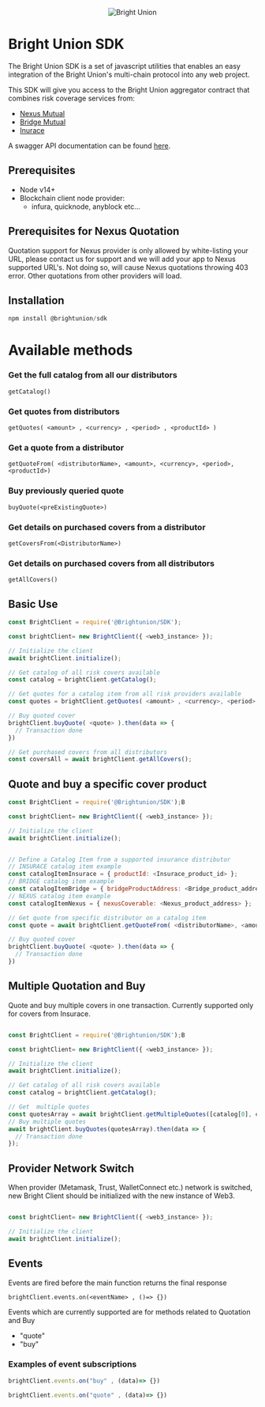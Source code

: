 <p align="center">
  <img src="https://img.api.cryptorank.io/coins/bright%20union%201628151410793.png" alt="Bright Union"/>
</p>

# Bright Union SDK
The Bright Union SDK is a set of javascript utilities that enables an easy integration of the Bright Union's multi-chain protocol into any web project.

This SDK will give you access to the Bright Union aggregator contract that combines risk coverage services from:

- [Nexus Mutual](https://nexusmutual.io/)
- [Bridge Mutual](https://www.bridgemutual.io/)
- [Inurace](https://www.insurace.io/)

A swagger API documentation can be found [here](http://api.brightunion.io/protocol/api-docs/).
## Prerequisites

- Node v14+
- Blockchain client node provider:
    - infura, quicknode, anyblock etc...

## Prerequisites for Nexus Quotation
Quotation support for Nexus provider is only allowed by white-listing your URL, please contact us for support and we will add your app to Nexus supported URL's.
Not doing so, will cause Nexus quotations throwing 403 error. Other quotations from other providers will load.

## Installation

```javascript
npm install @brightunion/sdk
```


# Available methods

### Get the full catalog from all our distributors
```
getCatalog()
```

### Get quotes from distributors
```
getQuotes( <amount> , <currency> , <period> , <productId> )
```

### Get a quote from a distributor
```
getQuoteFrom( <distributorName>, <amount>, <currency>, <period>, <productId>)
```

### Buy previously queried quote
```
buyQuote(<preExistingQuote>)
```

### Get details on purchased covers from a distributor
```
getCoversFrom(<DistributorName>)
```

### Get details on purchased covers from all distributors
```
getAllCovers()
```

## Basic Use

```javascript
const BrightClient = require('@Brightunion/SDK');

const brightClient= new BrightClient({ <web3_instance> });

// Initialize the client
await brightClient.initialize();

// Get catalog of all risk covers available
const catalog = brightClient.getCatalog();

// Get quotes for a catalog item from all risk providers available
const quotes = brightClient.getQuotes( <amount> , <currency>, <period>, <catalog_item> )

// Buy quoted cover
brightClient.buyQuote( <quote> ).then(data => {
  // Transaction done
})

// Get purchased covers from all distributors
const coversAll = await brightClient.getAllCovers();

```

## Quote and buy a specific cover product

```javascript
const BrightClient = require('@Brightunion/SDK');B

const brightClient= new BrightClient({ <web3_instance> });

// Initialize the client
await brightClient.initialize();


// Define a Catalog Item from a supported insurance distributor
// INSURACE catalog item example
const catalogItemInsurace = { productId: <Insurace_product_id> };
// BRIDGE catalog item example
const catalogItemBridge = { bridgeProductAddress: <Bridge_product_address> };
// NEXUS catalog item example
const catalogItemNexus = { nexusCoverable: <Nexus_product_address> };

// Get quote from specific distributor on a catalog item
const quote = await brightClient.getQuoteFrom( <distributorName>, <amount> , <currency>, <period>, <catalog_item>);

// Buy quoted cover
brightClient.buyQuote( <quote> ).then(data => {
  // Transaction done
})

```

## Multiple Quotation and Buy
 Quote and buy multiple covers in one transaction. Currently supported only for covers from Insurace.

 ```javascript

 const BrightClient = require('@Brightunion/SDK');B

 const brightClient= new BrightClient({ <web3_instance> });

 // Initialize the client
 await brightClient.initialize();

 // Get catalog of all risk covers available
 const catalog = brightClient.getCatalog();

 // Get  multiple quotes
 const quotesArray = await brightClient.getMultipleQuotes([catalog[0], catalog[1], catalog[3]]);
 // Buy multiple quotes
 await brightClient.buyQuotes(quotesArray).then(data => {
   // Transaction done
 });

 ```

## Provider Network Switch
When provider (Metamask, Trust, WalletConnect etc.) network is switched, new Bright Client should be initialized with the new instance of Web3.
 ```javascript

const brightClient= new BrightClient({ <web3_instance> });

// Initialize the client
await brightClient.initialize();

```


## Events
Events are fired before the main function returns the final response

```
brightClient.events.on(<eventName> , ()=> {})
```
Events which are currently supported are for methods related to Quotation and Buy
- "quote"
- "buy"

### Examples of event subscriptions

```javascript
brightClient.events.on("buy" , (data)=> {})

brightClient.events.on("quote" , (data)=> {})
```

<!-- ## Currently supported distributors
- InsurAce
- Ethereum - ETH
- Binance smart chain -
- Polygon
- Nexus -->



<!-- ## Methods -->
